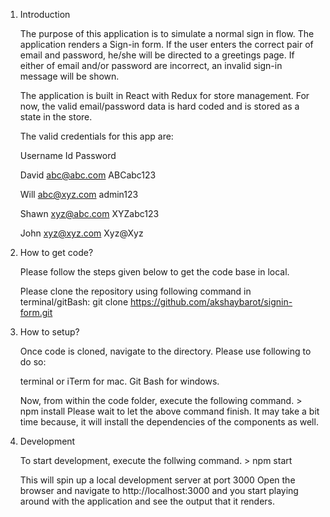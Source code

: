 1. Introduction

	The purpose of this application is to simulate a normal sign in flow. The application renders a Sign-in form. If the user enters the correct pair of email and password, he/she will be directed to a greetings page. If either of email and/or password are incorrect, an invalid sign-in message will be shown. 

	The application is built in React with Redux for store management. For now, the valid email/password data is hard coded and is stored as a state in the store.

	The valid credentials for this app are:
   
   	Username          Id           Password
      	
	David        abc@abc.com     ABCabc123
      	
	Will         abc@xyz.com     admin123
      	
	Shawn        xyz@abc.com     XYZabc123
      	
	John         xyz@xyz.com     Xyz@Xyz
      


2. How to get code?

	Please follow the steps given below to get the code base in local.

	Please clone the repository using following command in terminal/gitBash:
	git clone https://github.com/akshaybarot/signin-form.git 

3. How to setup?

	Once code is cloned, navigate to the directory. Please use following to do so:

	terminal or iTerm for mac.
	Git Bash for windows.

	Now, from within the code folder, execute the following command. > npm install
	Please wait to let the above command finish. It may take a bit time because, it will install the dependencies of the components as well.

4. Development
	
	To start development, execute the follwing command. > npm start

	This will spin up a local development server at port 3000
	Open the browser and navigate to http://localhost:3000 and you start playing around with the application and see the output that it renders.
